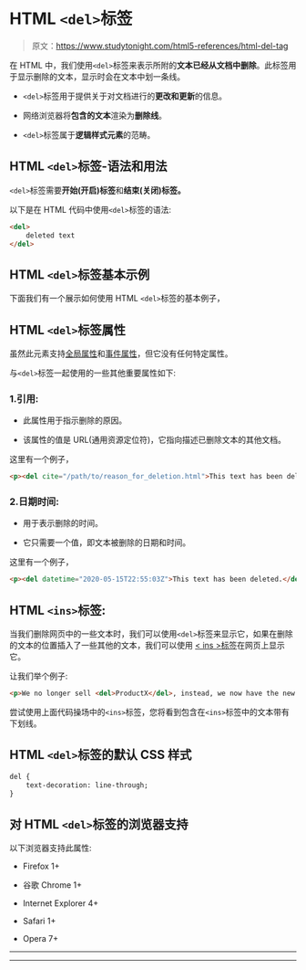 # HTML `<del>`标签

> 原文：<https://www.studytonight.com/html5-references/html-del-tag>

在 HTML 中，我们使用`<del>`标签来表示所附的**文本已经从文档中删除**。此标签用于显示删除的文本，显示时会在文本中划一条线。

*   `<del>`标签用于提供关于对文档进行的**更改和更新**的信息。

*   网络浏览器将**包含的文本**渲染为**删除线**。

*   `<del>`标签属于**逻辑样式元素**的范畴。

## HTML `<del>`标签-语法和用法

`<del>`标签需要**开始(开启)标签**和**结束(关闭)标签。**

以下是在 HTML 代码中使用`<del>`标签的语法:

```html
<del>
    deleted text
</del>
```

## HTML `<del>`标签基本示例

下面我们有一个展示如何使用 HTML `<del>`标签的基本例子，

## HTML `<del>`标签属性

虽然此元素支持[全局属性](https://www.studytonight.com/html5-references/html-global-attributes)和[事件属性](https://www.studytonight.com/html5-references/html-event-attributes)，但它没有任何特定属性。

与`<del>`标签一起使用的一些其他重要属性如下:

### 1.引用:

*   此属性用于指示删除的原因。

*   该属性的值是 URL(通用资源定位符)，它指向描述已删除文本的其他文档。

这里有一个例子，

```html
<p><del cite="/path/to/reason_for_deletion.html">This text has been deleted.</del></p>
```

### 2.日期时间:

*   用于表示删除的时间。

*   它只需要一个值，即文本被删除的日期和时间。

这里有一个例子，

```html
<p><del datetime="2020-05-15T22:55:03Z">This text has been deleted.</del></p>
```

## HTML `<ins>`标签:

当我们删除网页中的一些文本时，我们可以使用`<del>`标签来显示它，如果在删除的文本的位置插入了一些其他的文本，我们可以使用 [< ins >标签](https://www.studytonight.com/html5-references/html-ins-tag)在网页上显示它。

让我们举个例子:

```html
<p>We no longer sell <del>ProductX</del>, instead, we now have the new <ins>ProductY</ins>.</p>
```

尝试使用上面代码操场中的`<ins>`标签，您将看到包含在`<ins>`标签中的文本带有下划线。

## HTML `<del>`标签的默认 CSS 样式

```html
del {
    text-decoration: line-through;
}
```

## 对 HTML `<del>`标签的浏览器支持

以下浏览器支持此属性:

*   Firefox 1+

*   谷歌 Chrome 1+

*   Internet Explorer 4+

*   Safari 1+

*   Opera 7+

* * *

* * *